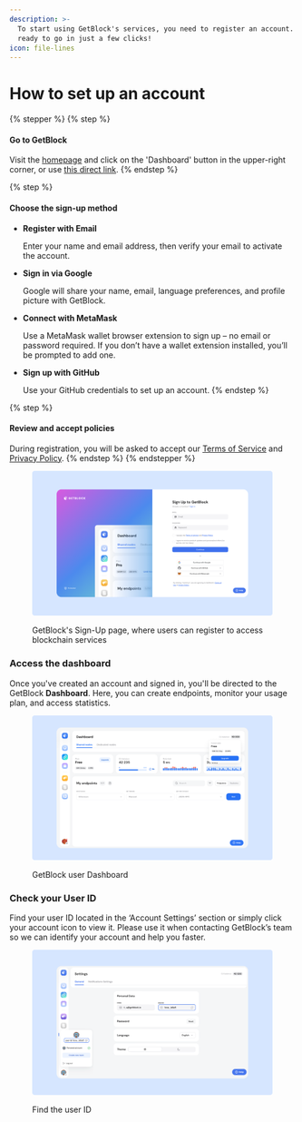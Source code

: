 ```yaml
---
description: >-
  To start using GetBlock's services, you need to register an account. You’ll be
  ready to go in just a few clicks!
icon: file-lines
---
```


# How to set up an account

{% stepper %}
{% step %}
#### Go to GetBlock

Visit the [homepage](https://getblock.io/) and click on the 'Dashboard' button in the upper-right corner, or use [this direct link](https://account.getblock.io/sign-up).
{% endstep %}

{% step %}
#### Choose the sign-up method

*   **Register with Email**

    Enter your name and email address, then verify your email to activate the account.
*   **Sign in via Google**

    Google will share your name, email, language preferences, and profile picture with GetBlock.
*   **Connect with MetaMask**

    Use a MetaMask wallet browser extension to sign up – no email or password required. If you don’t have a wallet extension installed, you’ll be prompted to add one.
*   **Sign up with GitHub**

    Use your GitHub credentials to set up an account.
{% endstep %}

{% step %}
#### Review and accept policies

During registration, you will be asked to accept our [Terms of Service](https://getblock.io/terms-of-service/) and [Privacy Policy](https://getblock.io/privacy-policy/).
{% endstep %}
{% endstepper %}

<figure><img src="../.gitbook/assets/Signup_page.svg" alt="How to create an account on GetBlock"><figcaption><p>GetBlock's Sign-Up page, where users can register to access blockchain services</p></figcaption></figure>

### Access the dashboard

Once you've created an account and signed in, you'll be directed to the GetBlock **Dashboard**. Here, you can create endpoints, monitor your usage plan, and access statistics.

<figure><img src="../.gitbook/assets/User_dashboard.svg" alt="GetBlock user dashboard for managing blockchain node access"><figcaption><p>GetBlock user Dashboard</p></figcaption></figure>

### Check your User ID

Find your user ID located in the ‘Account Settings’ section or simply click your account icon to view it. Please use it when contacting GetBlock’s team so we can identify your account and help you faster.

<figure><img src="../.gitbook/assets/UserID.svg" alt="How to find GetBlock user ID"><figcaption><p>Find the user ID</p></figcaption></figure>
